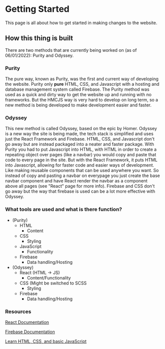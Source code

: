 # Getting Started

This page is all about how to get started in making changes to the website.

## How this thing is built

There are two methods that are currently being worked on (as of 06/01/2022): Purity and Odyssey.

### Purity

The pure way, known as Purity, was the first and current way of developing the website. Purity only **pure** HTML, CSS, and Javascript with a hosting and database management system called Firebase. The Purity method was used as a quick and dirty way to get the website up and running with no frameworks. But the HMCJS way is very hard to develop on long term, so a new method is being developed to make development easier and faster.

### Odyssey

This new method is called Odyssey, based on the epic by Homer. Odyssey is a new way the site is being made, the tech stack is simplified and uses just the React Framework and Firebase. HTML, CSS, and Javascript don't go away but are instead packaged into a neater and faster package. With Purity you had to put Javascript into HTML, with HTML in order to create a repeating object over pages (like a navbar) you would copy and paste that code to every page in the site. But with the React Framework, it puts HTML into Javascript, allowing for faster code and easier ways of development. Like making reusable components that can be used anywhere you want. So instead of copy and pasting a navbar on everypage you just create the base navbar component and have React render the navbar as a component above all pages (see "React" page for more info). Firebase and CSS don't go away but the way that firebase is used can be a lot more effective with Odyssey.

### What tools are used and what is there function?
- (Purity)
  * HTML
    * Content
  * CSS
    * Styling
  * JavaScript
    * Functionality
  * Firebase
    * Data handling/Hosting
- (Odyssey)
  * React (HTML -> JS)
    * Content/Functionality
  * CSS (Might be switched to SCSS
    * Styling
  * Firebase
    * Data handling/Hosting
### Resources
[React Documentation](https://reactjs.org/docs/hello-world.html)

[Firebase Documentation](https://firebase.google.com/docs)

[Learn HTML, CSS, and basic JavaScript](https://www.w3schools.com/)
